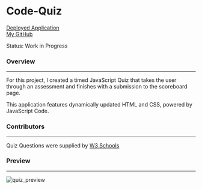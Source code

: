 # Code-Quiz

[Deployed Application](https://asharma1398.github.io/Code-Quiz/)
<br>
[My GitHub](https://github.com/asharma1398)

Status: Work in Progress

### Overview  
***

For this project, I created a timed JavaScript Quiz that takes the user through an assessment and finishes with a submission to the scoreboard page. 

This application features dynamically updated HTML and CSS, powered by JavaScript Code. 

### Contributors 
***

Quiz Questions were supplied by [W3 Schools](https://www.w3schools.com/quiztest/quiztest.asp?qtest=JS)


### Preview 
***
![quiz_preview](./quiz_preview.gif)